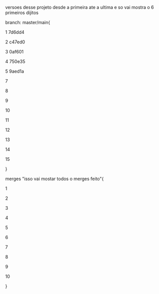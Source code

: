 versoes desse projeto desde a primeira ate a ultima e so vai mostra o 6 primeiros dijitos

branch: master/main{

1 7d6dd4

2 c47ed0

3 0af601

4 750e35

5 9aed1a

7 

8 

9 

10 

11 

12

13

14

15


}

merges "isso vai mostar todos o merges feito"{

1 

2 

3 

4 

5 

6 

7 

8 

9 

10 

}

